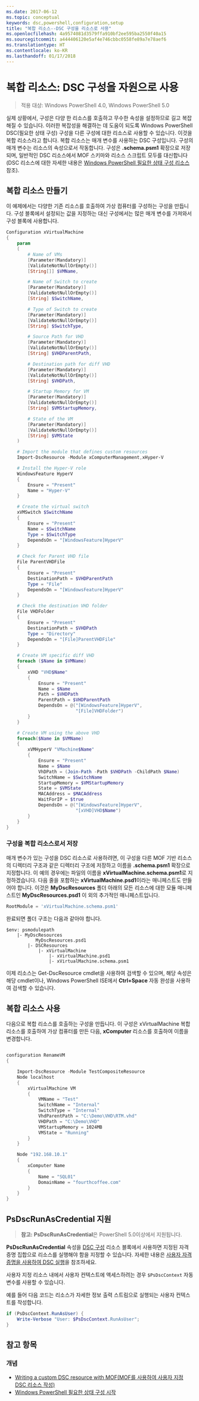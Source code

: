 ```yaml
---
ms.date: 2017-06-12
ms.topic: conceptual
keywords: dsc,powershell,configuration,setup
title: "복합 리소스--DSC 구성을 리소스로 사용"
ms.openlocfilehash: 4a9574081d3579ffa910bf2ee595ba2550f40a15
ms.sourcegitcommit: a444406120e5af4e746cbbc0558fe89a7e78aef6
ms.translationtype: HT
ms.contentlocale: ko-KR
ms.lasthandoff: 01/17/2018
---
```

# <a name="composite-resources-using-a-dsc-configuration-as-a-resource"></a>복합 리소스: DSC 구성을 자원으로 사용

> 적용 대상: Windows PowerShell 4.0, Windows PowerShell 5.0

실제 상황에서, 구성은 다양 한 리소스를 호출하고 무수한 속성을 설정하므로 길고 복잡해질 수 있습니다. 이러한 복잡성을 해결하는 데 도움이 되도록 Windows PowerShell DSC(필요한 상태 구성) 구성을 다른 구성에 대한 리소스로 사용할 수 있습니다. 이것을 복합 리소스라고 합니다. 복합 리소스는 매개 변수를 사용하는 DSC 구성입니다. 구성의 매개 변수는 리소스의 속성으로서 작동합니다. 구성은 **.schema.psm1** 확장으로 저장되며, 일반적인 DSC 리소스에서 MOF 스키마와 리소스 스크립트 모두를 대신합니다(DSC 리소스에 대한 자세한 내용은 [Windows PowerShell 필요한 상태 구성 리소스](resources.md) 참조).

## <a name="creating-the-composite-resource"></a>복합 리소스 만들기

이 예제에서는 다양한 기존 리소스를 호출하여 가상 컴퓨터를 구성하는 구성을 만듭니다. 구성 블록에서 설정되는 값을 지정하는 대신 구성에서는 많은 매개 변수를 가져와서 구성 블록에 사용합니다.

```powershell
Configuration xVirtualMachine
{
    param
    (
        # Name of VMs
        [Parameter(Mandatory)]
        [ValidateNotNullOrEmpty()]
        [String[]] $VMName,

        # Name of Switch to create
        [Parameter(Mandatory)]
        [ValidateNotNullOrEmpty()]
        [String] $SwitchName,

        # Type of Switch to create
        [Parameter(Mandatory)]
        [ValidateNotNullOrEmpty()]
        [String] $SwitchType,

        # Source Path for VHD
        [Parameter(Mandatory)]
        [ValidateNotNullOrEmpty()]
        [String] $VHDParentPath,

        # Destination path for diff VHD
        [Parameter(Mandatory)]
        [ValidateNotNullOrEmpty()]
        [String] $VHDPath,

        # Startup Memory for VM
        [Parameter(Mandatory)]
        [ValidateNotNullOrEmpty()]
        [String] $VMStartupMemory,

        # State of the VM
        [Parameter(Mandatory)]
        [ValidateNotNullOrEmpty()]
        [String] $VMState
    )

    # Import the module that defines custom resources
    Import-DscResource -Module xComputerManagement,xHyper-V

    # Install the Hyper-V role
    WindowsFeature HyperV
    {
        Ensure = "Present"
        Name = "Hyper-V"
    }

    # Create the virtual switch
    xVMSwitch $SwitchName
    {
        Ensure = "Present"
        Name = $SwitchName
        Type = $SwitchType
        DependsOn = "[WindowsFeature]HyperV"
    }

    # Check for Parent VHD file
    File ParentVHDFile
    {
        Ensure = "Present"
        DestinationPath = $VHDParentPath
        Type = "File"
        DependsOn = "[WindowsFeature]HyperV"
    }

    # Check the destination VHD folder
    File VHDFolder
    {
        Ensure = "Present"
        DestinationPath = $VHDPath
        Type = "Directory"
        DependsOn = "[File]ParentVHDFile"
    }

    # Create VM specific diff VHD
    foreach ($Name in $VMName)
    {
        xVHD "VHD$Name"
        {
            Ensure = "Present"
            Name = $Name
            Path = $VHDPath
            ParentPath = $VHDParentPath
            DependsOn = @("[WindowsFeature]HyperV",
                          "[File]VHDFolder")
        }
    }

    # Create VM using the above VHD
    foreach($Name in $VMName)
    {
        xVMHyperV "VMachine$Name"
        {
            Ensure = "Present"
            Name = $Name
            VhDPath = (Join-Path -Path $VHDPath -ChildPath $Name)
            SwitchName = $SwitchName
            StartupMemory = $VMStartupMemory
            State = $VMState
            MACAddress = $MACAddress
            WaitForIP = $true
            DependsOn = @("[WindowsFeature]HyperV",
                          "[xVHD]VHD$Name")
        }
    }
}
```

### <a name="saving-the-configuration-as-a-composite-resource"></a>구성을 복합 리소스로서 저장

매개 변수가 있는 구성을 DSC 리소스로 사용하려면, 이 구성을 다른 MOF 기반 리소스의 디렉터리 구조과 같은 디렉터리 구조에 저장하고 이름을 **.schema.psm1** 확장으로 지정합니다. 이 예의 경우에는 파일의 이름을 **xVirtualMachine.schema.psm1**로 지정하겠습니다. 다음 줄을 포함하는 **xVirtualMachine.psd1**이라는 매니페스트도 만들어야 합니다. 이것은 **MyDscResources** 폴더 아래의 모든 리소스에 대한 모듈 매니페스트인 **MyDscResources.psd1** 이 외의 추가적인 매니페스트입니다.

```powershell
RootModule = 'xVirtualMachine.schema.psm1'
```

완료되면 폴더 구조는 다음과 같아야 합니다.

```
$env: psmodulepath
    |- MyDscResources
           MyDscResources.psd1
        |- DSCResources
            |- xVirtualMachine
                |- xVirtualMachine.psd1
                |- xVirtualMachine.schema.psm1
```

이제 리소스는 Get-DscResource cmdlet을 사용하여 검색할 수 있으며, 해당 속성은 해당 cmdlet이나, Windows PowerShell ISE에서 **Ctrl+Space** 자동 완성을 사용하여 검색할 수 있습니다.

## <a name="using-the-composite-resource"></a>복합 리소스 사용

다음으로 복합 리소스를 호출하는 구성을 만듭니다. 이 구성은 xVirtualMachine 복합 리소스를 호출하여 가상 컴퓨터를 만든 다음, **xComputer** 리소스를 호출하여 이름을 변경합니다.

```powershell

configuration RenameVM
{

    Import-DscResource -Module TestCompositeResource
    Node localhost
    {
        xVirtualMachine VM
        {
            VMName = "Test"
            SwitchName = "Internal"
            SwitchType = "Internal"
            VhdParentPath = "C:\Demo\VHD\RTM.vhd"
            VHDPath = "C:\Demo\VHD"
            VMStartupMemory = 1024MB
            VMState = "Running"
        }
    }

    Node "192.168.10.1"
    {
        xComputer Name
        {
            Name = "SQL01"
            DomainName = "fourthcoffee.com"
        }
    }
}
```

## <a name="supporting-psdscrunascredential"></a>PsDscRunAsCredential 지원

>**참고:** **PsDscRunAsCredential**은 PowerShell 5.0이상에서 지원됩니다.

**PsDscRunAsCredential** 속성을 [DSC 구성](configurations.md) 리소스 블록에서 사용하면 지정된 자격 증명 집합으로 리소스를 실행해야 함을 지정할 수 있습니다.
자세한 내용은 [사용자 자격 증명을 사용하여 DSC 실행](runAsUser.md)을 참조하세요.

사용자 지정 리소스 내에서 사용자 컨텍스트에 액세스하려는 경우 `$PsDscContext` 자동 변수를 사용할 수 있습니다.

예를 들어 다음 코드는 리소스가 자세한 정보 출력 스트림으로 실행되는 사용자 컨텍스트를 작성합니다.

```powershell
if (PsDscContext.RunAsUser) {
    Write-Verbose "User: $PsDscContext.RunAsUser";
}
```

## <a name="see-also"></a>참고 항목
### <a name="concepts"></a>개념
* [Writing a custom DSC resource with MOF(MOF를 사용하여 사용자 지정 DSC 리소스 작성)](authoringResourceMOF.md)
* [Windows PowerShell 필요한 상태 구성 시작](overview.md)

